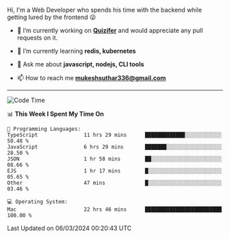Hi, I'm a Web Developer who spends his time with the backend while getting lured by the frontend 😜

- 🔭 I’m currently working on **[Quizifer](https://github.com/SutharMukesh/Quizifer/)** and would appreciate any pull requests on it.

- 🌱 I’m currently learning **redis, kubernetes**

- 💬 Ask me about **javascript, nodejs, CLI tools**

- 📫 How to reach me **mukeshsuthar336@gmail.com**

---
<!--START_SECTION:waka-->
![Code Time](http://img.shields.io/badge/Code%20Time-2%2C855%20hrs%2046%20mins-blue)

📊 **This Week I Spent My Time On** 

```text
💬 Programming Languages: 
TypeScript               11 hrs 29 mins      █████████████░░░░░░░░░░░░   50.48 % 
JavaScript               6 hrs 29 mins       ███████░░░░░░░░░░░░░░░░░░   28.50 % 
JSON                     1 hr 58 mins        ██░░░░░░░░░░░░░░░░░░░░░░░   08.66 % 
EJS                      1 hr 17 mins        █░░░░░░░░░░░░░░░░░░░░░░░░   05.65 % 
Other                    47 mins             █░░░░░░░░░░░░░░░░░░░░░░░░   03.46 % 

💻 Operating System: 
Mac                      22 hrs 46 mins      █████████████████████████   100.00 % 
```


 Last Updated on 06/03/2024 00:20:43 UTC
<!--END_SECTION:waka-->
